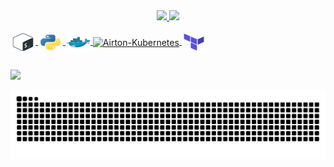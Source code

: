 <div align="center">
  <a href="https://github.com/AirtonLira">
  <img height="180em" src="https://github-readme-stats.vercel.app/api?username=airtonlira&show_icons=true&theme=midnight-purple&include_all_commits=true&count_private=true"/>
  <img height="180em" src="https://github-readme-stats.vercel.app/api/top-langs/?username=airtonlira&layout=compact&langs_count=7&theme=midnight-purple"/>
</div>

<div style="display: inline_block"><br>
  <img align="center" alt="Airton-Bash" height="30" width="40" src="https://raw.githubusercontent.com/devicons/devicon/master/icons/bash/bash-original.svg">
  <img align="center" alt="Airton-Python" height="30" width="40" src="https://raw.githubusercontent.com/devicons/devicon/master/icons/python/python-original.svg">
  <img align="center" alt="Airton-Docker" height="30" width="40" src="https://raw.githubusercontent.com/devicons/devicon/master/icons/docker/docker-original.svg">
  <img align="center" alt="Airton-Kubernetes" height="30" width="40" src="https://w7.pngwing.com/pngs/126/472/png-transparent-go-redis-computer-programming-programming-language-green-threads-%E9%87%91%E8%9E%8D-computer-programming-programming-language-c.png">
  <img align="center" alt="Airton-Terraform" height="30" width="40" src="https://raw.githubusercontent.com/devicons/devicon/master/icons/terraform/terraform-original.svg">
</div>

  ##

<div> 
 <a href="https://www.linkedin.com/in/airton-lira-junior-6b81a661/" target="_blank"><img src="https://img.shields.io/badge/-LinkedIn-%230077B5?style=for-the-badge&logo=linkedin&logoColor=white" target="_blank"></a> 
 
  ![Snake animation](https://github.com/josecarlosbarbosa/josecarlosbarbosa/blob/output/github-contribution-grid-snake.svg)
 
</div>
